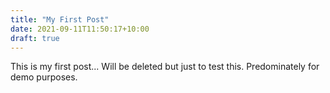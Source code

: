 ```yaml
---
title: "My First Post"
date: 2021-09-11T11:50:17+10:00
draft: true
---
```


This is my first post... Will be deleted but just to test this. Predominately for demo purposes.